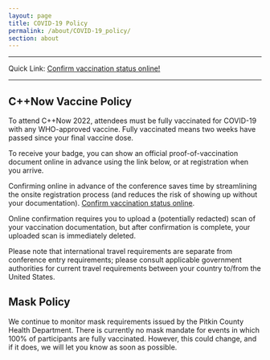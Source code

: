 ```yaml
---
layout: page
title: COVID-19 Policy
permalink: /about/COVID-19_policy/
section: about
---
```


<hr>

Quick Link: [Confirm vaccination status online!](https://forms.gle/nM1kKabWg2RJULpw8)

<hr>

## C++Now Vaccine Policy

To attend C++Now 2022, attendees must be fully vaccinated for COVID-19 with any WHO-approved vaccine. Fully vaccinated means two weeks have passed since your final vaccine dose.

To receive your badge, you can show an official proof-of-vaccination document online in advance using the link below, or at registration when you arrive.

Confirming online in advance of the conference saves time by streamlining the onsite registration process (and reduces the risk of showing up without your documentation). [Confirm vaccination status online](https://forms.gle/nM1kKabWg2RJULpw8).

Online confirmation requires you to upload a (potentially redacted) scan of your vaccination documentation, but after confirmation is complete, your uploaded scan is immediately deleted.

Please note that international travel requirements are separate from conference entry requirements; please consult applicable government authorities for current travel requirements between your country to/from the United States.

## Mask Policy
We continue to monitor mask requirements issued by the Pitkin County Health Department.  There is currently no mask mandate for events in which 100% of participants are fully vaccinated.  However, this could change, and if it does, we will let you know as soon as possible.

